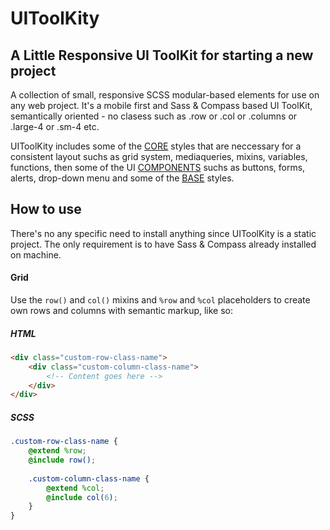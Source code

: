# UIToolKity

## A Little Responsive UI ToolKit for starting a new project

A collection of small, responsive SCSS modular-based elements for use on any web project. It's a mobile first and Sass & Compass based UI ToolKit, semantically oriented - no clasess such as .row or .col or .columns or .large-4 or .sm-4 etc.

UIToolKity includes some of the <a href="https://github.com/millanbrankovic/UIToolKit/tree/master/sass/core">CORE</a> styles that are neccessary for a consistent layout suchs as grid system, mediaqueries, mixins, variables, functions, then some of the UI <a href="https://github.com/millanbrankovic/UIToolKit/tree/master/sass/components">COMPONENTS</a> suchs as buttons, forms, alerts, drop-down menu and some of the <a href="https://github.com/millanbrankovic/UIToolKit/tree/master/sass/base">BASE</a> styles.

## How to use

There's no any specific need to install anything since UIToolKity is a static project. The only requirement is to have Sass & Compass already installed on machine.

>
#### Grid
Use the `row()` and `col()` mixins and `%row` and `%col` placeholders to create own rows and columns with semantic markup, like so:

##### HTML
```html
<div class="custom-row-class-name">
    <div class="custom-column-class-name">
        <!-- Content goes here -->
    </div>
</div>
```

##### SCSS
```scss
.custom-row-class-name {
    @extend %row;
    @include row();
    
    .custom-column-class-name {
        @extend %col;
        @include col(6);
    }
}
```
>
